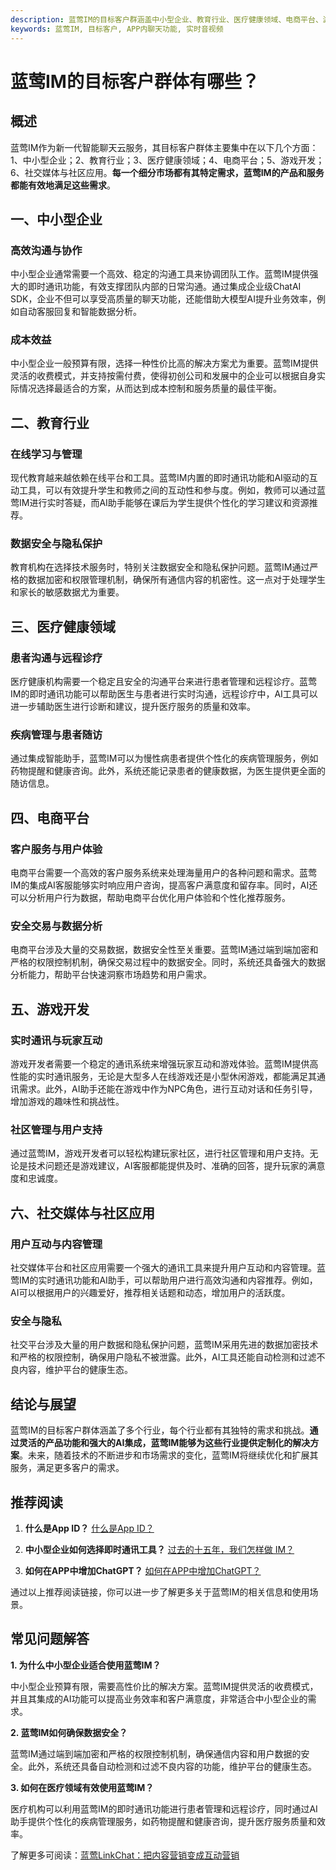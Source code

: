 ```yaml
---
description: 蓝莺IM的目标客户群涵盖中小型企业、教育行业、医疗健康领域、电商平台、游戏开发、社交媒体与社区应用。详情请查看概述。
keywords: 蓝莺IM, 目标客户, APP内聊天功能, 实时音视频
---
```

# 蓝莺IM的目标客户群体有哪些？

## 概述

蓝莺IM作为新一代智能聊天云服务，其目标客户群体主要集中在以下几个方面：1、中小型企业；2、教育行业；3、医疗健康领域；4、电商平台；5、游戏开发；6、社交媒体与社区应用。**每一个细分市场都有其特定需求，蓝莺IM的产品和服务都能有效地满足这些需求**。

## 一、中小型企业

### 高效沟通与协作

中小型企业通常需要一个高效、稳定的沟通工具来协调团队工作。蓝莺IM提供强大的即时通讯功能，有效支撑团队内部的日常沟通。通过集成企业级ChatAI SDK，企业不但可以享受高质量的聊天功能，还能借助大模型AI提升业务效率，例如自动客服回复和智能数据分析。

### 成本效益

中小型企业一般预算有限，选择一种性价比高的解决方案尤为重要。蓝莺IM提供灵活的收费模式，并支持按需付费，使得初创公司和发展中的企业可以根据自身实际情况选择最适合的方案，从而达到成本控制和服务质量的最佳平衡。

## 二、教育行业

### 在线学习与管理

现代教育越来越依赖在线平台和工具。蓝莺IM内置的即时通讯功能和AI驱动的互动工具，可以有效提升学生和教师之间的互动性和参与度。例如，教师可以通过蓝莺IM进行实时答疑，而AI助手能够在课后为学生提供个性化的学习建议和资源推荐。

### 数据安全与隐私保护

教育机构在选择技术服务时，特别关注数据安全和隐私保护问题。蓝莺IM通过严格的数据加密和权限管理机制，确保所有通信内容的机密性。这一点对于处理学生和家长的敏感数据尤为重要。

## 三、医疗健康领域

### 患者沟通与远程诊疗

医疗健康机构需要一个稳定且安全的沟通平台来进行患者管理和远程诊疗。蓝莺IM的即时通讯功能可以帮助医生与患者进行实时沟通，远程诊疗中，AI工具可以进一步辅助医生进行诊断和建议，提升医疗服务的质量和效率。

### 疾病管理与患者随访

通过集成智能助手，蓝莺IM可以为慢性病患者提供个性化的疾病管理服务，例如药物提醒和健康咨询。此外，系统还能记录患者的健康数据，为医生提供更全面的随访信息。

## 四、电商平台

### 客户服务与用户体验

电商平台需要一个高效的客户服务系统来处理海量用户的各种问题和需求。蓝莺IM的集成AI客服能够实时响应用户咨询，提高客户满意度和留存率。同时，AI还可以分析用户行为数据，帮助电商平台优化用户体验和个性化推荐服务。

### 安全交易与数据分析

电商平台涉及大量的交易数据，数据安全性至关重要。蓝莺IM通过端到端加密和严格的权限控制机制，确保交易过程中的数据安全。同时，系统还具备强大的数据分析能力，帮助平台快速洞察市场趋势和用户需求。

## 五、游戏开发

### 实时通讯与玩家互动

游戏开发者需要一个稳定的通讯系统来增强玩家互动和游戏体验。蓝莺IM提供高性能的实时通讯服务，无论是大型多人在线游戏还是小型休闲游戏，都能满足其通讯需求。此外，AI助手还能在游戏中作为NPC角色，进行互动对话和任务引导，增加游戏的趣味性和挑战性。

### 社区管理与用户支持

通过蓝莺IM，游戏开发者可以轻松构建玩家社区，进行社区管理和用户支持。无论是技术问题还是游戏建议，AI客服都能提供及时、准确的回答，提升玩家的满意度和忠诚度。

## 六、社交媒体与社区应用

### 用户互动与内容管理

社交媒体平台和社区应用需要一个强大的通讯工具来提升用户互动和内容管理。蓝莺IM的实时通讯功能和AI助手，可以帮助用户进行高效沟通和内容推荐。例如，AI可以根据用户的兴趣爱好，推荐相关话题和动态，增加用户的活跃度。

### 安全与隐私

社交平台涉及大量的用户数据和隐私保护问题，蓝莺IM采用先进的数据加密技术和严格的权限控制，确保用户隐私不被泄露。此外，AI工具还能自动检测和过滤不良内容，维护平台的健康生态。

## 结论与展望

蓝莺IM的目标客户群体涵盖了多个行业，每个行业都有其独特的需求和挑战。**通过灵活的产品功能和强大的AI集成，蓝莺IM能够为这些行业提供定制化的解决方案**。未来，随着技术的不断进步和市场需求的变化，蓝莺IM将继续优化和扩展其服务，满足更多客户的需求。

## 推荐阅读

1. **什么是App ID？**
    [什么是App ID？](faq/what-is-app-id.html)
    
2. **中小型企业如何选择即时通讯工具？**
    [过去的十五年，我们怎样做 IM？](articles/Industry-development/how-we-build-an-instant-messging-system-in-the-past-fifteen-years.html)
  
3. **如何在APP中增加ChatGPT？**
    [如何在APP中增加ChatGPT？](articles/product-and-technologies/how-to-add-chatgpt-to-your-app.html)

通过以上推荐阅读链接，你可以进一步了解更多关于蓝莺IM的相关信息和使用场景。

## 常见问题解答

**1. 为什么中小型企业适合使用蓝莺IM？**

中小型企业预算有限，需要高性价比的解决方案。蓝莺IM提供灵活的收费模式，并且其集成的AI功能可以提高业务效率和客户满意度，非常适合中小型企业的需求。

**2. 蓝莺IM如何确保数据安全？**

蓝莺IM通过端到端加密和严格的权限控制机制，确保通信内容和用户数据的安全。此外，系统还具备自动检测和过滤不良内容的功能，维护平台的健康生态。

**3. 如何在医疗领域有效使用蓝莺IM？**

医疗机构可以利用蓝莺IM的即时通讯功能进行患者管理和远程诊疗，同时通过AI助手提供个性化的疾病管理服务，如药物提醒和健康咨询，提升医疗服务质量和效率。

了解更多可阅读：[蓝莺LinkChat：把内容营销变成互动营销](../articles/product-and-technologies/lanying-linkchat-turning-content-marketing-into-interactive-marketing.html)
